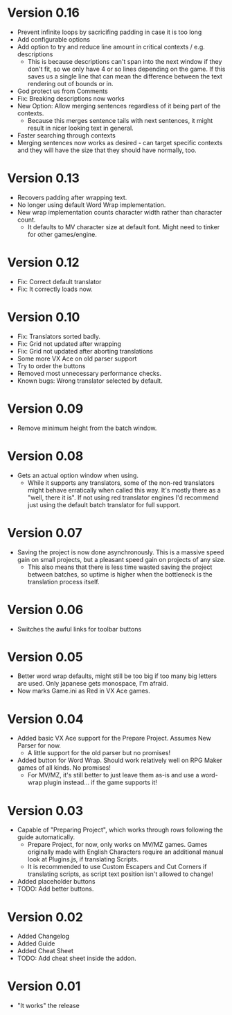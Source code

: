 # Version 0.16
+ Prevent infinite loops by sacricifing padding in case it is too long
+ Add configurable options
+ Add option to try and reduce line amount in critical contexts / e.g. descriptions
    + This is because descriptions can't span into the next window if they don't fit, so we only have 4 or so lines depending on the game. If this saves us a single line that can mean the difference between the text rendering out of bounds or in.
+ God protect us from Comments
+ Fix: Breaking descriptions now works
+ New Option: Allow merging sentences regardless of it being part of the contexts.
    + Because this merges sentence tails with next sentences, it might result in nicer looking text in general.
+ Faster searching through contexts
+ Merging sentences now works as desired - can target specific contexts and they will have the size that they should have normally, too.

# Version 0.13
+ Recovers padding after wrapping text.
+ No longer using default Word Wrap implementation.
+ New wrap implementation counts character width rather than character count.
    + It defaults to MV character size at default font. Might need to tinker for other games/engine.

# Version 0.12
+ Fix: Correct default translator
+ Fix: It correctly loads now.


# Version 0.10
+ Fix: Translators sorted badly.
+ Fix: Grid not updated after wrapping
+ Fix: Grid not updated after aborting translations
+ Some more VX Ace on old parser support
+ Try to order the buttons
+ Removed most unnecessary performance checks.
+ Known bugs: Wrong translator selected by default.

# Version 0.09
+ Remove minimum height from the batch window.

# Version 0.08
+ Gets an actual option window when using.
    + While it supports any translators, some of the non-red translators might behave erratically when called this way. It's mostly there as a "well, there it is". If not using red translator engines I'd recommend just using the default batch translator for full support.

# Version 0.07
+ Saving the project is now done asynchronously. This is a massive speed gain on small projects, but a pleasant speed gain on projects of any size.
    + This also means that there is less time wasted saving the project between batches, so uptime is higher when the bottleneck is the translation process itself.

# Version 0.06
+ Switches the awful links for toolbar buttons

# Version 0.05
+ Better word wrap defaults, might still be too big if too many big letters are used. Only japanese gets monospace, I'm afraid.
+ Now marks Game.ini as Red in VX Ace games.

# Version 0.04
+ Added basic VX Ace support for the Prepare Project. Assumes New Parser for now.
    + A little support for the old parser but no promises!
+ Added button for Word Wrap. Should work relatively well on RPG Maker games of all kinds. No promises!
    + For MV/MZ, it's still better to just leave them as-is and use a word-wrap plugin instead... if the game supports it!

# Version 0.03
+ Capable of "Preparing Project", which works through rows following the guide automatically.
    + Prepare Project, for now, only works on MV/MZ games. Games originally made with English Characters require an additional manual look at Plugins.js, if translating Scripts.
    + It is recommended to use Custom Escapers and Cut Corners if translating scripts, as script text position isn't allowed to change!
+ Added placeholder buttons
+ TODO: Add better buttons.

# Version 0.02
+ Added Changelog
+ Added Guide
+ Added Cheat Sheet
+ TODO: Add cheat sheet inside the addon.

# Version 0.01
+ "It works" the release